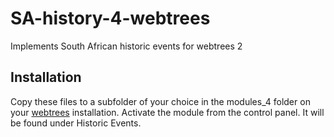 # SA-history-4-webtrees
Implements South African historic events for webtrees 2

## Installation

Copy these files to a subfolder of your choice in the modules_4 folder on your [webtrees](https://webtrees.net) installation. Activate the module from the control panel. It will be found under Historic Events.
